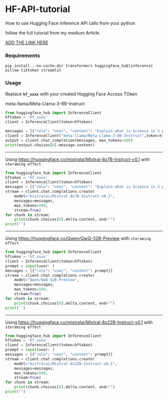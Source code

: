# HF-API-tutorial
How to use Hugging Face Inference API calls from your python


follow the full tutorial from my medium Article.

[ADD THE LINK HERE](#)

### Requirements
```
pip install --no-cache-dir transformers huggingface_hub[inference] pillow tiktoken streamlit
```

### Usage
Replace **`hf_xxxx`** with your created Hugging Face Access TOken

meta-llama/Meta-Llama-3-8B-Instruct
```python
from huggingface_hub import InferenceClient
hftoken = 'hf_xxxx'
client = InferenceClient(token=hftoken)

messages = [{"role": "user", "content": "Explain what is Science in 3 paragraphs."}]
client = InferenceClient("meta-llama/Meta-Llama-3-8B-Instruct",token=hftoken)
output = client.chat_completion(messages, max_tokens=500)
print(output.choices[0].message.content)
```

---

Using https://huggingface.co/mistralai/Mixtral-8x7B-Instruct-v0.1 with `steraming effect`
```python
from huggingface_hub import InferenceClient
hftoken = 'hf_xxxx'
client = InferenceClient(token=hftoken)
messages = [{"role": "user", "content": "Explain what is Science in 3 paragraphs."}]
stream = client.chat.completions.create(
    model="mistralai/Mixtral-8x7B-Instruct-v0.1", 
	messages=messages, 
	max_tokens=500,
	stream=True)
for chunk in stream:
    print(chunk.choices[0].delta.content, end="")
print('')
```

---

Using https://huggingface.co/Qwen/QwQ-32B-Preview with `steraming effect`
```python
from huggingface_hub import InferenceClient
hftoken = 'hf_xxxx'
client = InferenceClient(token=hftoken)
prompt = input(user: )
messages = [{"role": "user", "content": prompt}]
stream = client.chat.completions.create(
    model="Qwen/QwQ-32B-Preview", 
	messages=messages, 
	max_tokens=500,
	stream=True)
for chunk in stream:
    print(chunk.choices[0].delta.content, end="")
print('')
```

---

Using https://huggingface.co/mistralai/Mixtral-8x22B-Instruct-v0.1 with `steraming effect`
```python
from huggingface_hub import InferenceClient
hftoken = 'hf_xxxx'
client = InferenceClient(token=hftoken)
prompt = input(user: )
messages = [{"role": "user", "content": prompt}]
stream = client.chat.completions.create(
    model="mistralai/Mixtral-8x22B-Instruct-v0.1", 
	messages=messages, 
	max_tokens=500,
	stream=True)
for chunk in stream:
    print(chunk.choices[0].delta.content, end="")
print('')
```



